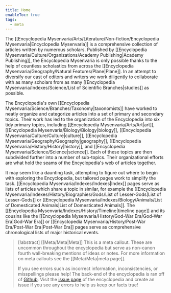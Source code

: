 ```yaml
---
title: Home
enableToc: true
tags:
  - meta
---
```


The [[Encyclopedia Mysenvaria/Arts/Literature/Non-fiction/Encyclopedia Mysenvaria|Encyclopedia Mysenvaria]] is a comprehensive collection of articles written by numerous scholars. Published by [[Encyclopedia Mysenvaria/Culture/Organizations/Academy Publishing|Academy Publishing]], the Encyclopedia Mysenvaria is only possible thanks to the help of countless scholastics from across the [[Encyclopedia Mysenvaria/Geography/Natural Features/Plane|Plane]]. In an attempt to diversify our cast of editors and writers we work diligently to collaborate with as many scholars from as many [[Encyclopedia Mysenvaria/Indexes/Science/List of Scientific Branches|studies]] as possible.

The Encyclopedia's own [[Encyclopedia Mysenvaria/Science/Branches/Taxonomy|taxonomists]] have worked to neatly organize and categorize articles into a set of primary and secondary topics. Their work has led to the organization of the Encyclopedia into six tidy primary topics, including [[Encyclopedia Mysenvaria/Arts/Art|art]], [[Encyclopedia Mysenvaria/Biology/Biology|biology]], [[Encyclopedia Mysenvaria/Culture/Culture|culture]], [[Encyclopedia Mysenvaria/Geography/Geography|geography]], [[Encyclopedia Mysenvaria/History/History|history]], and [[Encyclopedia Mysenvaria/Science/Science|science]]. Each of these topics are then subdivided further into a number of sub-topics. Their organizational efforts are what hold the seams of the Encyclopedia's web of articles together.

It may seem like a daunting task, attempting to figure out where to begin with exploring the Encyclopedia, but tailored pages work to simplify the task. [[Encyclopedia Mysenvaria/Indexes/Indexes|Index]] pages serve as lists of articles which share a topic in similar, for example the [[Encyclopedia Mysenvaria/Indexes/History/Biographies/Gods/List of Lesser-Gods|List of Lesser-Gods]] or [[Encyclopedia Mysenvaria/Indexes/Biology/Animals/List of Domesticated Animals|List of Domesticated Animals]]. The [[Encyclopedia Mysenvaria/Indexes/History/Timeline|timeline page]] and its cousins like the [[Encyclopedia Mysenvaria/History/God-War Era/God-War Era|God-War Era]] or [[Encyclopedia Mysenvaria/History/Post-War Era/Post-War Era|Post-War Era]] pages serve as comprehensive chronological lists of major historical events.

> [!abstract] [[Meta/Meta|Meta]]
> This is a meta callout. These are uncommon throughout the encyclopedia but serve as non-canon fourth wall-breaking mentions of ideas or notes. For more information on meta callouts see the [[Meta/Meta|meta page]].
> 
> If you see errors such as incorrect information, inconsistencies, or misspellings please help! The back-end of the encyclopedia is ran off of [Github](https://github.com). Visit the [issue page](https://github.com/RagtimeGal/quartz--encyclopedia-mysenvaria/issues) of the encyclopedia and create an issue if you see any errors to help us keep our facts true!